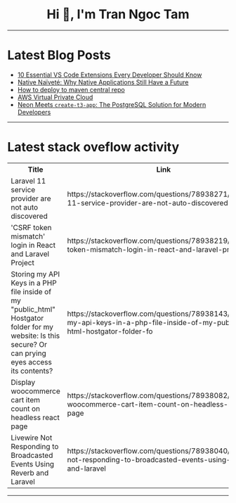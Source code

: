 <h1 align="center">Hi 👋, I'm Tran Ngoc Tam</h1>

---

# Latest Blog Posts 
<!-- BLOG-POST-LIST:START -->
- [10 Essential VS Code Extensions Every Developer Should Know](https://dev.to/itshayder/10-essential-vs-code-extensions-every-developer-should-know-4j92)
- [Native Naïveté: Why Native Applications Still Have a Future](https://dev.to/dedsyn4ps3/native-naivete-why-native-applications-still-have-a-future-poe)
- [How to deploy to maven central repo](https://dev.to/ozkanpakdil/how-to-deploy-to-maven-central-repo-4mhp)
- [AWS Virtual Private Cloud](https://dev.to/ooluwatobi_o/aws-virtual-private-cloud-4i2p)
- [Neon Meets `create-t3-app`: The PostgreSQL Solution for Modern Developers](https://dev.to/jose_carlostoscano_3bb03/neon-meets-create-t3-app-the-postgresql-solution-for-modern-developers-4273)
<!-- BLOG-POST-LIST:END -->

---

# Latest stack oveflow activity
<table>
  <tr><th>Title</th><th>Link</th></tr>
  <!-- STACKOVERFLOW:START --><tr><td>Laravel 11 service provider are not auto discovered</td><td>https://stackoverflow.com/questions/78938271/laravel-11-service-provider-are-not-auto-discovered</td></tr><tr><td>&#39;CSRF token mismatch&#39; login in React and Laravel Project</td><td>https://stackoverflow.com/questions/78938219/csrf-token-mismatch-login-in-react-and-laravel-project</td></tr><tr><td>Storing my API Keys in a PHP file inside of my &quot;public_html&quot; Hostgator folder for my website: Is this secure? Or can prying eyes access its contents?</td><td>https://stackoverflow.com/questions/78938143/storing-my-api-keys-in-a-php-file-inside-of-my-public-html-hostgator-folder-fo</td></tr><tr><td>Display woocommerce cart item count on headless react page</td><td>https://stackoverflow.com/questions/78938082/display-woocommerce-cart-item-count-on-headless-react-page</td></tr><tr><td>Livewire Not Responding to Broadcasted Events Using Reverb and Laravel</td><td>https://stackoverflow.com/questions/78938040/livewire-not-responding-to-broadcasted-events-using-reverb-and-laravel</td></tr><!-- STACKOVERFLOW:END -->
</table>

---



